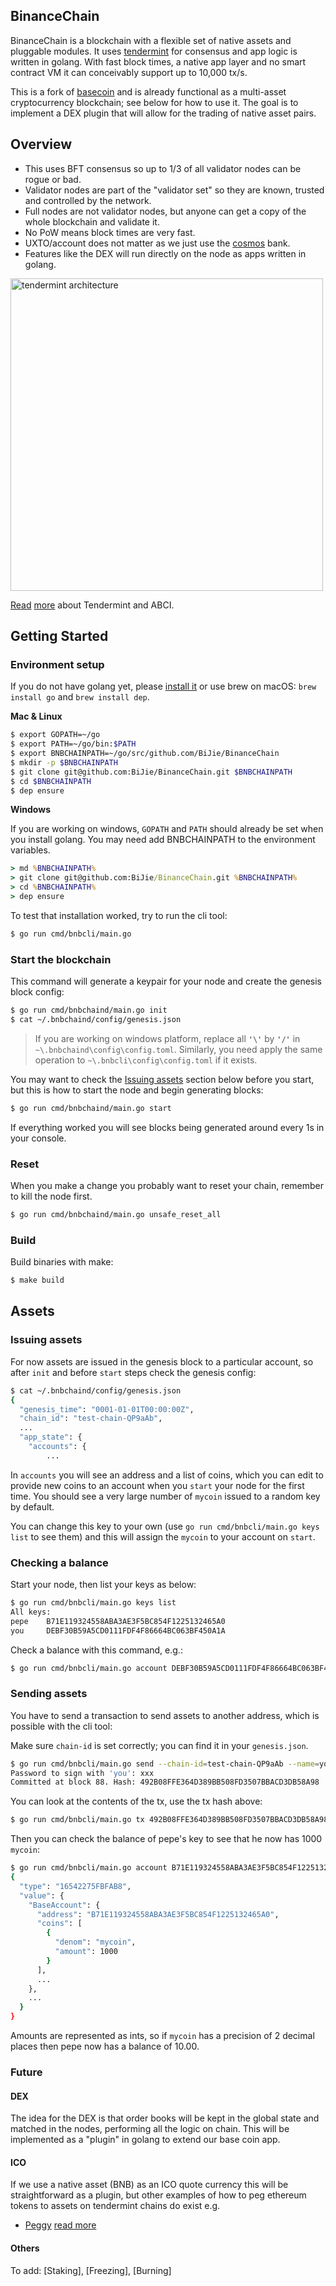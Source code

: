 BinanceChain
------------

BinanceChain is a blockchain with a flexible set of native assets and pluggable modules. It uses [tendermint](https://tendermint.com) for consensus and app logic is written in golang. With fast block times, a native app layer and no smart contract VM it can conceivably support up to 10,000 tx/s.

This is a fork of [basecoin](https://github.com/cosmos/cosmos-sdk/tree/master/examples/basecoin) and is already functional as a multi-asset cryptocurrency blockchain; see below for how to use it. The goal is to implement a DEX plugin that will allow for the trading of native asset pairs.

## Overview

* This uses BFT consensus so up to 1/3 of all validator nodes can be rogue or bad.
* Validator nodes are part of the "validator set" so they are known, trusted and controlled by the network.
* Full nodes are not validator nodes, but anyone can get a copy of the whole blockchain and validate it.
* No PoW means block times are very fast.
* UXTO/account does not matter as we just use the [cosmos](https://github.com/cosmos/cosmos-sdk/tree/master/x/bank) bank.
* Features like the DEX will run directly on the node as apps written in golang.

<img src="https://d.pr/i/5kNDH1+" alt="tendermint architecture" width="500" />

[Read](https://tendermint.readthedocs.io/en/master/introduction.html) [more](https://blog.cosmos.network/tendermint-explained-bringing-bft-based-pos-to-the-public-blockchain-domain-f22e274a0fdb) about Tendermint and ABCI.

## Getting Started

### Environment setup

If you do not have golang yet, please [install it](https://golang.org/dl) or use brew on macOS: `brew install go` and `brew install dep`.


**Mac & Linux**

```bash
$ export GOPATH=~/go
$ export PATH=~/go/bin:$PATH
$ export BNBCHAINPATH=~/go/src/github.com/BiJie/BinanceChain
$ mkdir -p $BNBCHAINPATH
$ git clone git@github.com:BiJie/BinanceChain.git $BNBCHAINPATH
$ cd $BNBCHAINPATH
$ dep ensure
```

**Windows**

If you are working on windows, `GOPATH` and `PATH` should already be set when you install golang.
You may need add BNBCHAINPATH to the environment variables.

```bat
> md %BNBCHAINPATH%
> git clone git@github.com:BiJie/BinanceChain.git %BNBCHAINPATH%
> cd %BNBCHAINPATH%
> dep ensure
```

To test that installation worked, try to run the cli tool:

```bash
$ go run cmd/bnbcli/main.go
```

### Start the blockchain

This command will generate a keypair for your node and create the genesis block config:

```bash
$ go run cmd/bnbchaind/main.go init
$ cat ~/.bnbchaind/config/genesis.json
```

> If you are working on windows platform, replace all **`'\'`** by **`'/'`** in `~\.bnbchaind\config\config.toml`. 
Similarly, you need apply the same operation to `~\.bnbcli\config\config.toml` if it exists.


You may want to check the [Issuing assets](#issuing-assets) section below before you start, but this is how to start the node and begin generating blocks:

```bash
$ go run cmd/bnbchaind/main.go start
```

If everything worked you will see blocks being generated around every 1s in your console.

### Reset

When you make a change you probably want to reset your chain, remember to kill the node first.

```bash
$ go run cmd/bnbchaind/main.go unsafe_reset_all
```

### Build

Build binaries with make:

```bash
$ make build
```

## Assets

### Issuing assets

For now assets are issued in the genesis block to a particular account, so after `init` and before `start` steps check the genesis config:

```bash
$ cat ~/.bnbchaind/config/genesis.json
{
  "genesis_time": "0001-01-01T00:00:00Z",
  "chain_id": "test-chain-QP9aAb",
  ...
  "app_state": {
    "accounts": {
        ...
```

In `accounts` you will see an address and a list of coins, which you can edit to provide new coins to an account when you `start` your node for the first time. You should see a very large number of `mycoin` issued to a random key by default.

You can change this key to your own (use `go run cmd/bnbcli/main.go keys list` to see them) and this will assign the `mycoin` to your account on `start`.

### Checking a balance

Start your node, then list your keys as below:

```bash
$ go run cmd/bnbcli/main.go keys list
All keys:
pepe    B71E119324558ABA3AE3F5BC854F1225132465A0
you     DEBF30B59A5CD0111FDF4F86664BC063BF450A1A
```

Check a balance with this command, e.g.:

```bash
$ go run cmd/bnbcli/main.go account DEBF30B59A5CD0111FDF4F86664BC063BF450A1A
```

### Sending assets

You have to send a transaction to send assets to another address, which is possible with the cli tool:

Make sure `chain-id` is set correctly; you can find it in your `genesis.json`.

```bash
$ go run cmd/bnbcli/main.go send --chain-id=test-chain-QP9aAb --name=you --amount=1000mycoin --to=B71E119324558ABA3AE3F5BC854F1225132465A0 --sequence=0
Password to sign with 'you': xxx
Committed at block 88. Hash: 492B08FFE364D389BB508FD3507BBACD3DB58A98
```

You can look at the contents of the tx, use the tx hash above:

```bash
$ go run cmd/bnbcli/main.go tx 492B08FFE364D389BB508FD3507BBACD3DB58A98
```

Then you can check the balance of pepe's key to see that he now has 1000 `mycoin`:

```bash
$ go run cmd/bnbcli/main.go account B71E119324558ABA3AE3F5BC854F1225132465A0
{
  "type": "16542275FBFAB8",
  "value": {
    "BaseAccount": {
      "address": "B71E119324558ABA3AE3F5BC854F1225132465A0",
      "coins": [
        {
          "denom": "mycoin",
          "amount": 1000
        }
      ],
      ...
    },
    ...
  }
}
```

Amounts are represented as ints, so if `mycoin` has a precision of 2 decimal places then pepe now has a balance of 10.00.

### Future

#### DEX

The idea for the DEX is that order books will be kept in the global state and matched in the nodes, performing all the logic on chain. This will be implemented as a "plugin" in golang to extend our base coin app.

#### ICO

If we use a native asset (BNB) as an ICO quote currency this will be straightforward as a plugin, but other examples of how to peg ethereum tokens to assets on tendermint chains do exist e.g.

* [Peggy](https://github.com/cosmos/peggy) [read more](https://blog.cosmos.network/understanding-the-value-proposition-of-cosmos-ecaef63350d#f158)

#### Others

To add: [Staking], [Freezing], [Burning]
